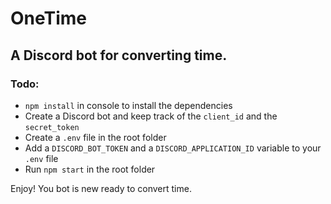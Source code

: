 # OneTime

## A Discord bot for converting time.

### Todo:

-   `npm install` in console to install the dependencies
-   Create a Discord bot and keep track of the `client_id` and the `secret_token`
-   Create a `.env` file in the root folder
-   Add a `DISCORD_BOT_TOKEN` and a `DISCORD_APPLICATION_ID` variable to your `.env` file
-   Run `npm start` in the root folder

Enjoy! You bot is new ready to convert time.
